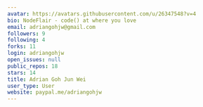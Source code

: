 ```yaml
---
avatar: https://avatars.githubusercontent.com/u/26347548?v=4
bio: NodeFlair - code() at where you love
email: adriangohjw@gmail.com
followers: 9
following: 4
forks: 11
login: adriangohjw
open_issues: null
public_repos: 18
stars: 14
title: Adrian Goh Jun Wei
user_type: User
website: paypal.me/adriangohjw
---
```

